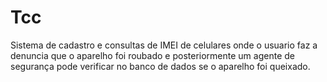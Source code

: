 # Tcc

Sistema de cadastro e consultas de IMEI de celulares onde o usuario faz a denuncia que o aparelho foi roubado e posteriormente um agente de segurança pode verificar no banco de dados se o aparelho foi queixado.
